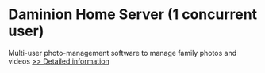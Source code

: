 # Daminion Home Server (1 concurrent user)
Multi-user photo-management software to manage family photos and videos
[>> Detailed information](https://secure.shareit.com/shareit/product.html?productid=300517515&affiliateid=200057808)